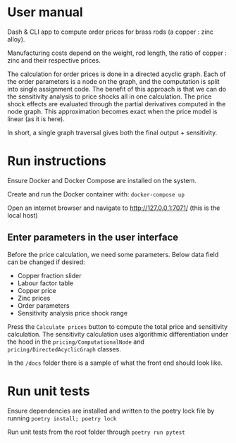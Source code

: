 # User manual

Dash & CLI app to compute order prices for brass rods (a copper : zinc alloy). 

Manufacturing costs depend on the weight, rod length, the ratio of copper : zinc and their respective prices.

The calculation for order prices is done in a directed acyclic graph. Each of the order parameters is a node on the graph, and the computation is split into single assignment code. The benefit of this approach is that we can do the sensitivity analysis to price shocks all in one calculation. The price shock effects are evaluated through the partial derivatives computed in the node graph. This approximation becomes exact when the price model is linear (as it is here).

In short, a single graph traversal gives both the final output + sensitivity. 

# Run instructions
Ensure Docker and Docker Compose are installed on the system.

Create and run the Docker container with:
`docker-compose up`

Open an internet browser and navigate to http://127.0.0.1:7071/ (this is the local host)

## Enter parameters in the user interface
Before the price calculation, we need some parameters. Below data field can be changed if desired:

- Copper fraction slider
- Labour factor table
- Copper price
- Zinc prices
- Order parameters
- Sensitivity analysis price shock range

Press the `Calculate prices` button to compute the total price and sensitivity calculation. The sensitivity calculation uses algorithmic differentiation under the hood in the `pricing/ComputationalNode` and `pricing/DirectedAcyclicGraph` classes.

In the `/docs` folder there is a sample of what the front end should look like.

# Run unit tests
Ensure dependencies are installed and written to the poetry lock file by running `poetry install; poetry lock`

Run unit tests from the root folder through `poetry run pytest`